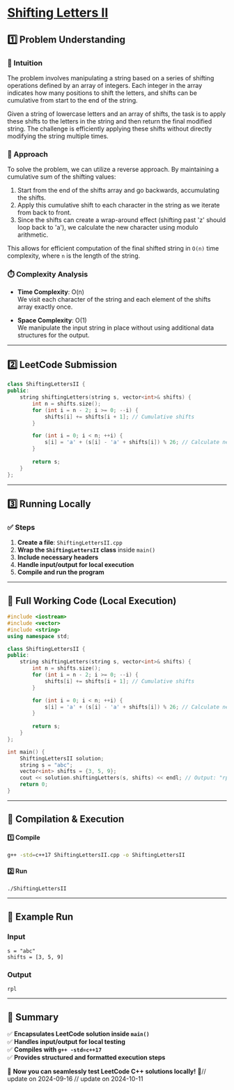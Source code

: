 # **[Shifting Letters II](https://leetcode.com/problems/shifting-letters-ii/description/)**  

## **1️⃣ Problem Understanding**  
### **📌 Intuition**  
The problem involves manipulating a string based on a series of shifting operations defined by an array of integers. Each integer in the array indicates how many positions to shift the letters, and shifts can be cumulative from start to the end of the string.

Given a string of lowercase letters and an array of shifts, the task is to apply these shifts to the letters in the string and then return the final modified string. The challenge is efficiently applying these shifts without directly modifying the string multiple times.

### **🚀 Approach**  
To solve the problem, we can utilize a reverse approach. By maintaining a cumulative sum of the shifting values:

1. Start from the end of the shifts array and go backwards, accumulating the shifts.
2. Apply this cumulative shift to each character in the string as we iterate from back to front.
3. Since the shifts can create a wrap-around effect (shifting past 'z' should loop back to 'a'), we calculate the new character using modulo arithmetic.

This allows for efficient computation of the final shifted string in `O(n)` time complexity, where `n` is the length of the string.

### **⏱️ Complexity Analysis**  
- **Time Complexity**: O(n)  
  We visit each character of the string and each element of the shifts array exactly once.

- **Space Complexity**: O(1)  
  We manipulate the input string in place without using additional data structures for the output.

---  

## **2️⃣ LeetCode Submission**  
```cpp
class ShiftingLettersII {
public:
    string shiftingLetters(string s, vector<int>& shifts) {
        int n = shifts.size();
        for (int i = n - 2; i >= 0; --i) {
            shifts[i] += shifts[i + 1]; // Cumulative shifts
        }

        for (int i = 0; i < n; ++i) {
            s[i] = 'a' + (s[i] - 'a' + shifts[i]) % 26; // Calculate new character
        }
        
        return s;
    }
};
```  

---  

## **3️⃣ Running Locally**  
### **✅ Steps**  
1. **Create a file**: `ShiftingLettersII.cpp`  
2. **Wrap the `ShiftingLettersII` class** inside `main()`  
3. **Include necessary headers**  
4. **Handle input/output for local execution**  
5. **Compile and run the program**  

---  

## **📝 Full Working Code (Local Execution)**  
```cpp
#include <iostream>
#include <vector>
#include <string>
using namespace std;

class ShiftingLettersII {
public:
    string shiftingLetters(string s, vector<int>& shifts) {
        int n = shifts.size();
        for (int i = n - 2; i >= 0; --i) {
            shifts[i] += shifts[i + 1]; // Cumulative shifts
        }

        for (int i = 0; i < n; ++i) {
            s[i] = 'a' + (s[i] - 'a' + shifts[i]) % 26; // Calculate new character
        }
        
        return s;
    }
};

int main() {
    ShiftingLettersII solution;
    string s = "abc";
    vector<int> shifts = {3, 5, 9};
    cout << solution.shiftingLetters(s, shifts) << endl; // Output: "rpl"
    return 0;
}
```  

---  

## **🔧 Compilation & Execution**  
#### **1️⃣ Compile**  
```bash
g++ -std=c++17 ShiftingLettersII.cpp -o ShiftingLettersII
```  

#### **2️⃣ Run**  
```bash
./ShiftingLettersII
```  

---  

## **🎯 Example Run**  
### **Input**  
```
s = "abc"
shifts = [3, 5, 9]
```  
### **Output**  
```
rpl
```  

---  

## **📌 Summary**  
✅ **Encapsulates LeetCode solution inside `main()`**  
✅ **Handles input/output for local testing**  
✅ **Compiles with `g++ -std=c++17`**  
✅ **Provides structured and formatted execution steps**  

🚀 **Now you can seamlessly test LeetCode C++ solutions locally!** 🚀// update on 2024-09-16
// update on 2024-10-11
